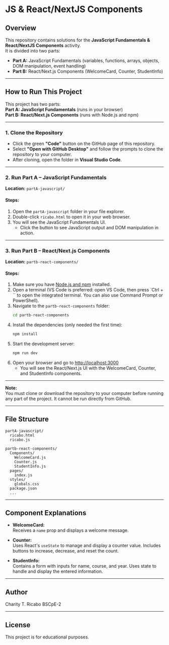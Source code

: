 # JS & React/NextJS Components

## Overview

This repository contains solutions for the **JavaScript Fundamentals & React/NextJS Components** activity.  
It is divided into two parts:

- **Part A:** JavaScript Fundamentals (variables, functions, arrays, objects, DOM manipulation, event handling)
- **Part B:** React/Next.js Components (WelcomeCard, Counter, StudentInfo)

---

## How to Run This Project

This project has two parts:  
**Part A: JavaScript Fundamentals** (runs in your browser)  
**Part B: React/Next.js Components** (runs with Node.js and npm)

---

### 1. Clone the Repository

- Click the green **"Code"** button on the GitHub page of this repository.
- Select **"Open with GitHub Desktop"** and follow the prompts to clone the repository to your computer.
- After cloning, open the folder in **Visual Studio Code**.

---

### 2. Run Part A – JavaScript Fundamentals

**Location:** `partA-javascript/`

#### Steps:
1. Open the `partA-javascript` folder in your file explorer.
2. Double-click `ricabo.html` to open it in your web browser.
3. You will see the JavaScript Fundamentals UI.
   - Click the button to see JavaScript output and DOM manipulation in action.

---

### 3. Run Part B – React/Next.js Components

**Location:** `partb-react-components/`

#### Steps:
1. Make sure you have [Node.js and npm](https://nodejs.org/) installed.
2. Open a terminal (VS Code is preferred: open VS Code, then press `Ctrl + \`` to open the integrated terminal. You can also use Command Prompt or PowerShell).
3. Navigate to the `partb-react-components` folder:
   ```sh
   cd partb-react-components
   ```
4. Install the dependencies (only needed the first time):
   ```sh
   npm install
   ```
5. Start the development server:
   ```sh
   npm run dev
   ```
6. Open your browser and go to [http://localhost:3000](http://localhost:3000)
   - You will see the React/Next.js UI with the WelcomeCard, Counter, and StudentInfo components.

---

**Note:**  
You must clone or download the repository to your computer before running any part of the project. It cannot be run directly from GitHub.

---

## File Structure

```
partA-javascript/
  ricabo.html
  ricabo.js

partb-react-components/
  Components/
    WelcomeCard.js
    Counter.js
    StudentInfo.js
  pages/
    index.js
  styles/
    globals.css
  package.json
  ...
```

---

## Component Explanations

- **WelcomeCard:**  
  Receives a `name` prop and displays a welcome message.

- **Counter:**  
  Uses React's `useState` to manage and display a counter value. Includes buttons to increase, decrease, and reset the count.

- **StudentInfo:**  
  Contains a form with inputs for name, course, and year. Uses state to handle and display the entered information.

---

## Author

Charity T. Ricabo
BSCpE-2

---

## License

This project is for educational purposes.
